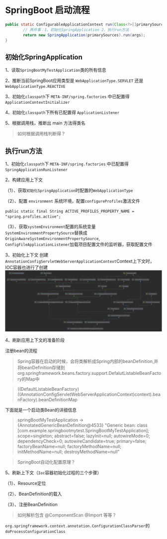 # SpringBoot 启动流程

```java
public static ConfigurableApplicationContext run(Class<?>[]primarySources,String[]args){
        // 两件事：1、初始化SpringApplication 2、执行run方法
        return new SpringApplication(primarySources).run(args);
}
```

## 初始化SpringApplication

1、读取`SpringBootMyTestApplication`类的所有信息

2、推断当前SpringBoot应用类型是 `WebApplicationType.SERVLET` 还是 `WebApplicationType.REACTIVE`

3、初始化`classpath`下 `META-INF/spring.factories` 中已配置得 `ApplicationContextInitializer`

4、初始化`classpath`下所有已配置得 `ApplicationListener`

5、根据调用栈，推断出 main 方法得类名

> 如何根据调用栈判断得？

## 执行run方法

1、初始化`classpath`下 `META-INF/spring.factories` 中已配置得 `SpringApplicationRunListener`

2、构建应用上下文

（1）、获取`初始化SpringApplication`时配置的`WebApplicationType`

（2）、配置 `environment` 系统环境，配置`configureProfiles`激活文件

`public static final String ACTIVE_PROFILES_PROPERTY_NAME = "spring.profiles.active";`

（3）、获取`systemEnvironment`配置的系统变量`SystemEnvironmentPropertySource`替换成`OriginAwareSystemEnvironmentPropertySource`,
`ConfigFileApplicationListener`加载项目配置文件的监听器，获取配置文件

3、初始化上下文
创建 `AnnotationConfigServletWebServerApplicationContext`Context上下文时，IOC容器也进行了创建
![AnnotationConfigServletWebServerApplicationContext](img/AnnotationConfigServletWebServerApplicationContext.png)

4、刷新应用上下文的准备阶段

注册bean的流程

> Spring容器在启动的时候，会将类解析成Spring内部的beanDefinition,并将beanDefinition存储到org.springframework.beans.factory.support.DefalutListableBeanFactory的Map中

> ((DefaultListableBeanFactory)((AnnotationConfigServletWebServerApplicationContext)context).beanFactory).beanDefinitionMap

下面就是一个启动类Bean的详细信息
> springBootMyTestApplication -> {AnnotatedGenericBeanDefinition@4533} 
"Generic bean: class [com.example.springbootmytest.SpringBootMyTestApplication]; scope=singleton; abstract=false; lazyInit=null; autowireMode=0; dependencyCheck=0; autowireCandidate=true; primary=false; factoryBeanName=null; factoryMethodName=null; initMethodName=null; destroyMethodName=null"

> SpringBoot自动化配置原理？

5、刷新上下文（`Ioc`容器初始化过程的三个步骤）

（1）、Resource定位    

（2）、BeanDefinition的载入     

（3）、注册BeanDefinition


> 如何解析包含 @ComponentScan @Import 等等？

`org.springframework.context.annotation.ConfigurationClassParser`的`doProcessConfigurationClass`

